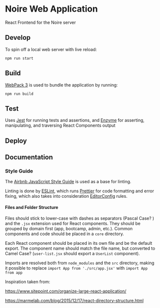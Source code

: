 # Noire Web Application

React Frontend for the Noire server

## Develop

To spin off a local web server with live reload:

`npm run start`

## Build

[WebPack 3](https://webpack.js.org) is used to bundle the application by running:

`npm run build`

## Test

Uses [Jest](https://facebook.github.io/jest/) for running tests and assertions, and [Enzyme](http://airbnb.io/enzyme/) for asserting, manipulating, and traversing React Components output

## Deploy

## Documentation

### Style Guide

The [Airbnb JavaScript Style Guide](https://github.com/airbnb/javascript) is used as a base for linting.

Linting is done by [ESLint](https://eslint.org), which runs [Prettier](https://prettier.io) for code formatting and error fixing, which also takes into consideration [EditorConfig](http://editorconfig.org) rules.

#### Files and Folder Structure

Files should stick to lower-case with dashes as separators (Pascal Case? ) and the `.jsx` extension used for React components. They should be grouped by domain first (app, bootcamp, admin, etc.). Common components and code should be placed in a `core` directory.

Each React component should be placed in its own file and be the default export. The component name should match the file name, but converted to Camel Case? (`user-list.jsx` should export a `UserList` component).

Imports are resolved both from `node_modules` and the `src` directory, making it possible to replace
`import App from './src/app.jsx'` with
`import App from app`

Inspiration taken from:

https://www.sitepoint.com/organize-large-react-application/

https://marmelab.com/blog/2015/12/17/react-directory-structure.html
